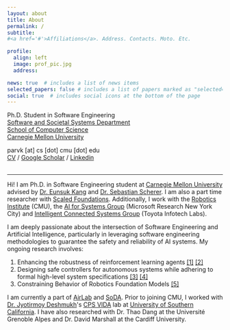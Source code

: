 ```yaml
---
layout: about
title: About
permalink: /
subtitle:
#<a href='#'>Affiliations</a>. Address. Contacts. Moto. Etc.

profile:
  align: left
  image: prof_pic.jpg
  address: 

news: true  # includes a list of news items
selected_papers: false # includes a list of papers marked as "selected={true}"
social: true  # includes social icons at the bottom of the page
---
```

Ph.D. Student in Software Engineering  
[Software and Societal Systems Department](https://s3d.cmu.edu/)  
[School of Computer Science](https://www.cs.cmu.edu/)  
[Carnegie Mellon University](https://www.cmu.edu/)  

parvk [at] cs [dot] cmu [dot] edu  
[CV](/assets/pdf/Parv%20Kapoor.pdf) / [Google Scholar](https://scholar.google.com/citations?user=OpZzffgAAAAJ&hl=en) / [Linkedin](https://www.linkedin.com/in/parvkpr)
<br><br>

----


Hi! I am Ph.D. in Software Engineering student at [Carnegie Mellon University](https://www.cmu.edu/) advised by [Dr. Eunsuk Kang](https://eskang.github.io/) and [Dr. Sebastian Scherer](https://www.ri.cmu.edu/ri-faculty/sebastian-scherer/). I am also a part time researcher with [Scaled Foundations](https://www.scaledfoundations.ai/). Additionally, I work with the [Robotics Institute](https://www.ri.cmu.edu/) (CMU), the [AI for Systems Group](https://www.microsoft.com/en-us/research/theme/ai-for-systems/) (Microsoft Research New York City) and [Intelligent Connected Systems Group](https://amrd.toyota.com/division/itl/) (Toyota Infotech Labs).

I am deeply passionate about the intersection of Software Engineering and Artificial Intelligence, particularly in leveraging software engineering methodologies to guarantee the safety and  reliability of AI systems. My ongoing research involves: 
1. Enhancing the robustness of reinforcement learning agents [[1]](https://arxiv.org/abs/2406.17066) [[2]](https://arxiv.org/abs/2011.04950)
2. Designing safe controllers for autonomous systems while adhering to formal high-level system specifications [[3]](https://arxiv.org/abs/2209.13737) [[4]](https://arxiv.org/abs/2211.06932)
3. Constraining Behavior of Robotics Foundation Models [[5]](/assets/pdf/RSS.pdf)
<!--3. Leveraging Alloy+LLMs for Semi Formal Programming (Requirements to Declarative Specifications to Code)-->

I am currently a part of [AirLab](http://theairlab.org/) and [SoDA](https://cmu-soda.github.io/#/). Prior to joining CMU, I worked with [Dr. Jyotirmoy Deshmukh](https://jdeshmukh.github.io/)'s [CPS VIDA](https://cps-vida.github.io/) lab at [University of Southern California](https://www.usc.edu/). I have also researched with Dr. Thao Dang at the Université Grenoble Alpes and Dr. David Marshall at the Cardiff University.

<!-- If you are interested in working with me or joining our lab, please fill out [this form](https://docs.google.com/forms/d/e/1FAIpQLSddQ--uka2G7yDAaOrrtqH5BmBMmCAhq7GZp6zbwzG2ZXg1wA/viewform?usp=sf_link).  -->


